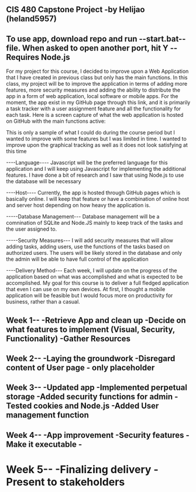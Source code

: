 CIS 480 Capstone Project
-by Helijao (heland5957)
--------------------------------------------------------------------------------------------------------------------------------------------------------------
To use app, download repo and run --start.bat-- file. When asked to open another port, hit Y --Requires Node.js
--------------------------------------------------------------------------------------------------------------------------------------------------------------

For my project for this course, I decided to improve upon a Web Application that I have created in previous class but only has the main functions. In this class, my project will be to improve the application in terms of adding more features, more security measures and adding the ability to distribute the app in a form of web application, local software or mobile apps. For the moment, the app exist in my GitHub page through this link, and it is primarily a task tracker with a user assignment feature and all the functionality for each task. Here is a screen capture of what the web application is hosted on GitHub with the main functions active:

This is only a sample of what I could do during the course period but I wanted to improve with some features but I was limited in time. I wanted to improve upon the graphical tracking as well as it does not look satisfying at this time

----Language----
Javascript will be the preferred language for this application and I will keep using Javascript for implementing the additional features. I have done a bit of research and I saw that using Node.js to use the database will be necessary

----Host----
Currently, the app is hosted through GitHub pages which is basically online. I will keep that feature or have a combination of online host and server host depending on how heavy the application is.

-----Database Management---
Database management will be a comnination of SQLite and Node.JS mainly to keep track of the tasks and the user assigned to.

-----Security Measures---
I will add security measures that will allow adding tasks, adding users, use the functions of the tasks based on authorized users. The users will be likely stored in the database and only the admin will be able to have full control of the application

----Delivery Method---
Each week, I will update on the progress of the application based on what was accomplished and what is expected to be accomplished. My goal for this course is to deliver a full fledged application that even I can use on my own devices. At first, I thought a mobile application will be feasible but I would focus more on productivity for business, rather than a casual.

Week 1--
-Retrieve App and clean up
-Decide on what features to implement (Visual, Security, Functionality)
-Gather Resources
------------------------------------------------------------------------------------------------------------------------------------------------------------
Week 2--
-Laying the groundwork
-Disregard content of User page - only placeholder
------------------------------------------------------------------------------------------------------------------------------------------------------------
Week 3--
-Updated app
-Implemented perpetual storage
-Added security functions for admin
-Tested cookies and Node.js
-Added User management function
------------------------------------------------------------------------------------------------------------------------------------------------------------
Week 4--
-App improvement
-Security features
-Make it executable - 
--------------------------------------------------------------------------------------------------------------------------------------------------------------
Week 5--
-Finalizing delivery
-Present to stakeholders
===============================================================================================================================================================
